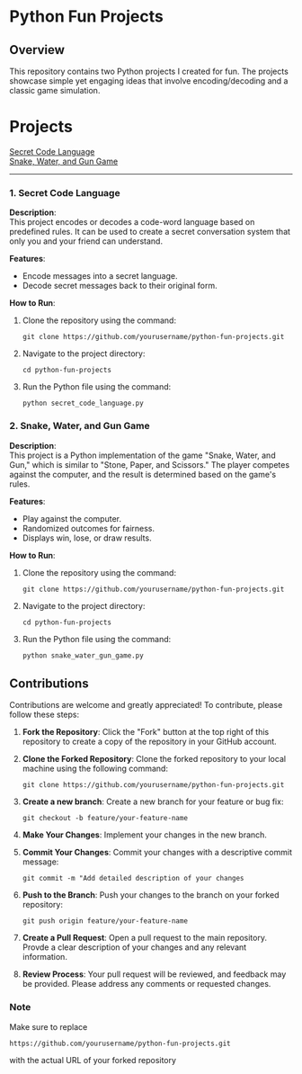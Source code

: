 # Python Fun Projects  

## Overview  
This repository contains two Python projects I created for fun. The projects showcase simple yet engaging ideas that involve encoding/decoding and a classic game simulation.  

# Projects
[Secret Code Language](secret_code_language.py)  
[Snake, Water, and Gun Game](snake_water_gun_game.py)

---

### 1. **Secret Code Language**  
**Description**:  
This project encodes or decodes a code-word language based on predefined rules. It can be used to create a secret conversation system that only you and your friend can understand.  

**Features**:  
- Encode messages into a secret language.  
- Decode secret messages back to their original form.  

**How to Run**:  
1. Clone the repository using the command:  
   ```
   git clone https://github.com/yourusername/python-fun-projects.git
   ```
2. Navigate to the project directory:
   ```
   cd python-fun-projects
   ```  
3. Run the Python file using the command:  
   ```
   python secret_code_language.py
   ```


### 2. **Snake, Water, and Gun Game**  
**Description**:  
This project is a Python implementation of the game "Snake, Water, and Gun," which is similar to "Stone, Paper, and Scissors." The player competes against the computer, and the result is determined based on the game's rules.  

**Features**:  
- Play against the computer.  
- Randomized outcomes for fairness.  
- Displays win, lose, or draw results.  

**How to Run**:  
1. Clone the repository using the command:
   ```
   git clone https://github.com/yourusername/python-fun-projects.git
   ```
2. Navigate to the project directory:
   ```
   cd python-fun-projects
   ```  
3. Run the Python file using the command:  
   ```bash
   python snake_water_gun_game.py

## Contributions
Contributions are welcome and greatly appreciated! To contribute, please follow these steps:

1. **Fork the Repository**: Click the "Fork" button at the top right of this repository to create a copy of the repository in your GitHub account.

2. **Clone the Forked Repository**: Clone the forked repository to your local machine using the following command:
   ```
   git clone https://github.com/yourusername/python-fun-projects.git
   ```

3. **Create a new branch**: Create a new branch for your feature or bug fix:
   ```
   git checkout -b feature/your-feature-name
   ```

4. **Make Your Changes**: Implement your changes in the new branch.

5. **Commit Your Changes**: Commit your changes with a descriptive commit message:
   ```
   git commit -m "Add detailed description of your changes
   ```

6. **Push to the Branch**: Push your changes to the branch on your forked repository:
   ```
   git push origin feature/your-feature-name
   ```
7. **Create a Pull Request**: Open a pull request to the main repository. Provde a clear description of your changes and any relevant information.

8. **Review Process**: Your pull request will be reviewed, and feedback may be provided. Please address any comments or requested changes.


  ### Note
  Make sure to replace
   ```
   https://github.com/yourusername/python-fun-projects.git
   ```
  with the actual URL of your forked repository
